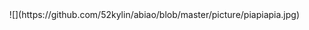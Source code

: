 
<div align=center>
    ![](https://github.com/52kylin/abiao/blob/master/picture/piapiapia.jpg)
</div>

